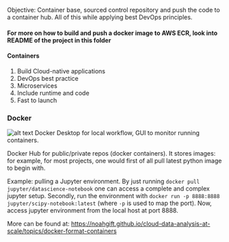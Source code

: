 Objective: Container base, sourced control repository and push the code to a container hub. All of this while applying best DevOps principles.

#### **For more on how to build and push a docker image to AWS ECR, look into README of the project in this folder**

#### Containers
1. Build Cloud-native applications
2. DevOps best practice
3. Microservices
4. Include runtime and code
5. Fast to launch

### Docker
![alt text](https://user-images.githubusercontent.com/58792/73697366-5d307f00-46ac-11ea-9f85-529a9e3c4f42.png)
Docker Desktop for local workflow, GUI to monitor running containers.

Docker Hub for public/private repos (docker containers). It stores images: for example, for most projects, one would first of all pull latest python image to begin with.

Example: pulling a Jupyter environment. By just running  ```docker pull jupyter/datascience-notebook``` one can access a complete and complex jupyter setup.
Secondly, run the environment with ```docker run -p 8888:8888 jupyter/scipy-notebook:latest``` (where ```-p``` is used to map the port).
Now, access jupyter environment from the local host at port 8888.


More can be found at:
https://noahgift.github.io/cloud-data-analysis-at-scale/topics/docker-format-containers

